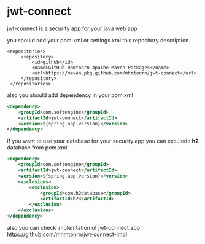 # jwt-connect 

jwt-connect is a security app for your java web app

you should add your pom.xml or settings.xml this repository description

````
<repositories>
     <repository>
         <id>github</id>
         <name>GitHub mhmtonrn Apache Maven Packages</name>
         <url>https://maven.pkg.github.com/mhmtonrn/jwt-connect</url>
     </repository>
 </repositories>
````

also you should add dependency in your pom.xml

````xml
<dependency>
    <groupId>com.softengine</groupId>
    <artifactId>jwt-connect</artifactId>
    <version>${spring.app.version}</version>
</dependency>
````

if you want to use your database for your security app you can exculede **h2** database  from pom.xml

````xml
<dependency>
    <groupId>com.softengine</groupId>
    <artifactId>jwt-connect</artifactId>
    <version>${spring.app.version}</version>
    <exclusions>
        <exclusion>
            <groupId>com.h2database</groupId>
            <artifactId>h2</artifactId>
        </exclusion>
    </exclusions>
</dependency>
````

also you can check implemtation of jwt-connect app 
https://github.com/mhmtonrn/jwt-connect-impl
